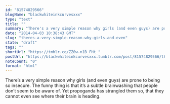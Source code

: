 ```yaml
---
id: "81574829566"
blogName: "blackwhiteinkcurvesxxx"
type: "text"
title: ""
summary: "There's a very simple reason why girls (and even guys) are prone to being so insecure. The funny thing is that it's a subtle..."
date: "2014-04-03 10:38:43 GMT"
slug: "theres-a-very-simple-reason-why-girls-and-even"
state: "draft"
tags: ""
shortUrl: "https://tmblr.co/ZZ0w-n1B_FHt_"
postUrl: "https://blackwhiteinkcurvesxxx.tumblr.com/post/81574829566/theres-a-very-simple-reason-why-girls-and-even"
noteCount: "0"
format: "html"
---
```


There’s a very simple reason why girls (and even guys) are prone to being so insecure. The funny thing is that it’s a subtle brainwashing that people don’t seem to be aware of. Yet propoganda has strangled them so, that they cannot even see where their brain is heading.